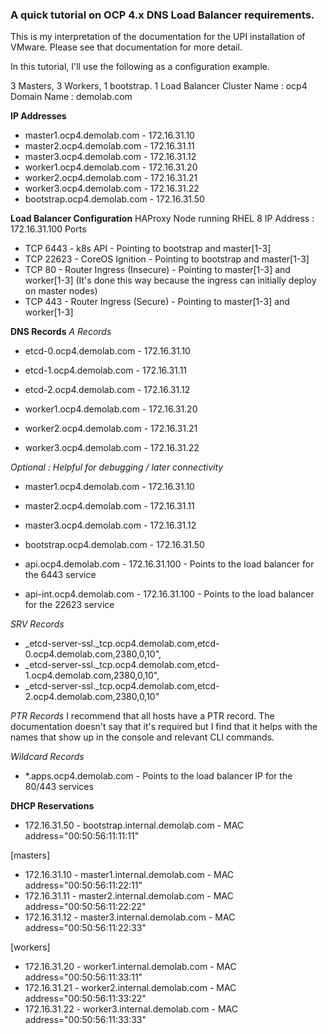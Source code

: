 ### A quick tutorial on OCP 4.x DNS Load Balancer requirements.

This is my interpretation of the documentation for the UPI installation of VMware. Please see that documentation for more detail.

In this tutorial, I'll use the following as a configuration example.

3 Masters, 3 Workers, 1 bootstrap.
1 Load Balancer
Cluster Name : ocp4
Domain Name : demolab.com

**IP Addresses**
- master1.ocp4.demolab.com - 172.16.31.10
- master2.ocp4.demolab.com - 172.16.31.11
- master3.ocp4.demolab.com - 172.16.31.12
- worker1.ocp4.demolab.com - 172.16.31.20
- worker2.ocp4.demolab.com - 172.16.31.21
- worker3.ocp4.demolab.com - 172.16.31.22
- bootstrap.ocp4.demolab.com - 172.16.31.50

**Load Balancer Configuration**
HAProxy Node running RHEL 8
IP Address : 172.16.31.100
Ports
- TCP 6443  - k8s API - Pointing to bootstrap and master[1-3]
- TCP 22623 - CoreOS Ignition - Pointing to bootstrap and master[1-3]
- TCP 80    - Router Ingress (Insecure) - Pointing to master[1-3] and worker[1-3] (It's done this way because the ingress can initially deploy on master nodes)
- TCP 443   - Router Ingress (Secure) - Pointing to master[1-3] and worker[1-3]

**DNS Records**
_A Records_
- etcd-0.ocp4.demolab.com    - 172.16.31.10
- etcd-1.ocp4.demolab.com    - 172.16.31.11
- etcd-2.ocp4.demolab.com    - 172.16.31.12

- worker1.ocp4.demolab.com   - 172.16.31.20
- worker2.ocp4.demolab.com   - 172.16.31.21
- worker3.ocp4.demolab.com   - 172.16.31.22

_Optional : Helpful for debugging / later connectivity_
- master1.ocp4.demolab.com   - 172.16.31.10
- master2.ocp4.demolab.com   - 172.16.31.11
- master3.ocp4.demolab.com   - 172.16.31.12

- bootstrap.ocp4.demolab.com - 172.16.31.50

- api.ocp4.demolab.com       - 172.16.31.100 - Points to the load balancer for the 6443 service
- api-int.ocp4.demolab.com   - 172.16.31.100 - Points to the load balancer for the 22623 service

_SRV Records_
- _etcd-server-ssl._tcp.ocp4.demolab.com,etcd-0.ocp4.demolab.com,2380,0,10",
- _etcd-server-ssl._tcp.ocp4.demolab.com,etcd-1.ocp4.demolab.com,2380,0,10",
- _etcd-server-ssl._tcp.ocp4.demolab.com,etcd-2.ocp4.demolab.com,2380,0,10"

_PTR Records_
I recommend that all hosts have a PTR record. The documentation doesn't say that it's required but I find that it helps with the names that show up in the console and relevant CLI commands.

_Wildcard Records_
- *.apps.ocp4.demolab.com     - Points to the load balancer IP for the 80/443 services

**DHCP Reservations**
- 172.16.31.50 - bootstrap.internal.demolab.com - MAC address="00:50:56:11:11:11"

[masters]
- 172.16.31.10 - master1.internal.demolab.com - MAC address="00:50:56:11:22:11"
- 172.16.31.11 - master2.internal.demolab.com - MAC address="00:50:56:11:22:22"
- 172.16.31.12 - master3.internal.demolab.com - MAC address="00:50:56:11:22:33"

[workers]
- 172.16.31.20 - worker1.internal.demolab.com - MAC address="00:50:56:11:33:11"
- 172.16.31.21 - worker2.internal.demolab.com - MAC address="00:50:56:11:33:22"
- 172.16.31.22 - worker3.internal.demolab.com - MAC address="00:50:56:11:33:33"
